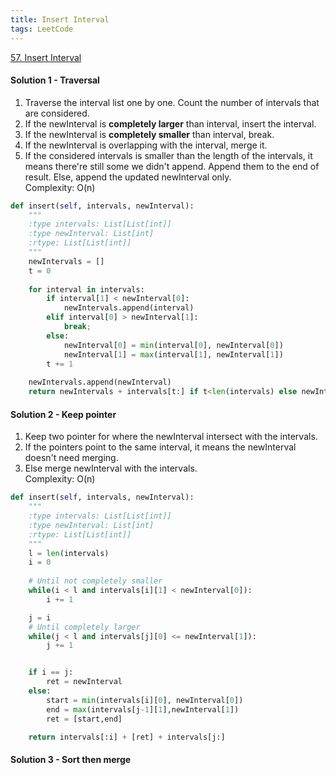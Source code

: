 ```yaml
---
title: Insert Interval
tags: LeetCode
---
```


[57. Insert Interval](https://leetcode.com/problems/insert-interval/)

#### Solution 1 - Traversal
1. Traverse the interval list one by one. Count the number of intervals that are considered.  
1. If the newInterval is **completely larger** than interval, insert the interval.  
1. If the newInterval is **completely smaller** than interval, break.  
1. If the newInterval is overlapping with the interval, merge it.  
1. If the considered intervals is smaller than the length of the intervals, it means there're still some we didn't append. 
Append them to the end of result. Else, append the updated newInterval only.  
Complexity: O(n)
```python
def insert(self, intervals, newInterval):
    """
    :type intervals: List[List[int]]
    :type newInterval: List[int]
    :rtype: List[List[int]]
    """
    newIntervals = []
    t = 0
    
    for interval in intervals:
        if interval[1] < newInterval[0]:
            newIntervals.append(interval)
        elif interval[0] > newInterval[1]:
            break;
        else:
            newInterval[0] = min(interval[0], newInterval[0])
            newInterval[1] = max(interval[1], newInterval[1])
        t += 1
    
    newIntervals.append(newInterval)
    return newIntervals + intervals[t:] if t<len(intervals) else newIntervals
```
#### Solution 2 - Keep pointer
1. Keep two pointer for where the newInterval intersect with the intervals.  
1. If the pointers point to the same interval, it means the newInterval doesn't need merging.  
1. Else merge newInterval with the intervals.  
Complexity: O(n)
```python
def insert(self, intervals, newInterval):
    """
    :type intervals: List[List[int]]
    :type newInterval: List[int]
    :rtype: List[List[int]]
    """
    l = len(intervals)
    i = 0
    
    # Until not completely smaller
    while(i < l and intervals[i][1] < newInterval[0]):
        i += 1

    j = i
    # Until completely larger
    while(j < l and intervals[j][0] <= newInterval[1]):
        j += 1


    if i == j:
        ret = newInterval
    else:
        start = min(intervals[i][0], newInterval[0])
        end = max(intervals[j-1][1],newInterval[1])
        ret = [start,end]

    return intervals[:i] + [ret] + intervals[j:]
```
#### Solution 3 - Sort then merge